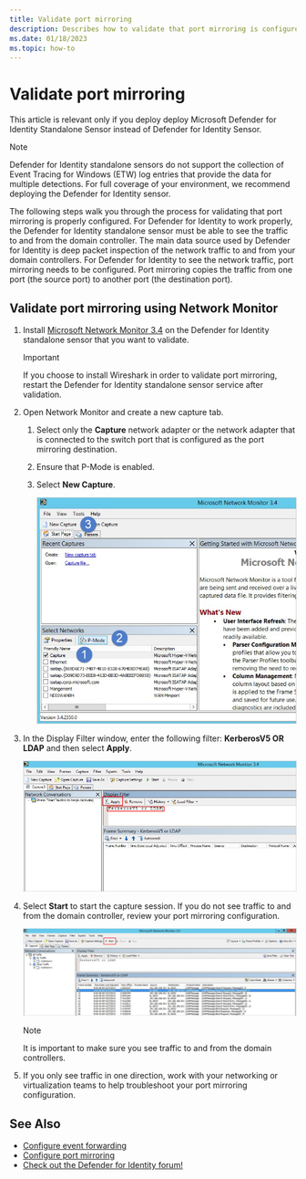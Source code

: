 ```yaml
---
title: Validate port mirroring 
description: Describes how to validate that port mirroring is configured correctly in Microsoft Defender for Identity
ms.date: 01/18/2023
ms.topic: how-to
---
```


# Validate port mirroring

This article is relevant only if you deploy deploy Microsoft Defender for Identity Standalone Sensor instead of Defender for Identity Sensor.

> [!NOTE]
> Defender for Identity standalone sensors do not support the collection of Event Tracing for Windows (ETW) log entries that provide the data for multiple detections. For full coverage of your environment, we recommend deploying the Defender for Identity sensor.

The following steps walk you through the process for validating that port mirroring is properly configured. For Defender for Identity to work properly, the Defender for Identity standalone sensor must be able to see the traffic to and from the domain controller. The main data source used by Defender for Identity is deep packet inspection of the network traffic to and from your domain controllers. For Defender for Identity to see the network traffic, port mirroring needs to be configured. Port mirroring copies the traffic from one port (the source port) to another port (the destination port).

## Validate port mirroring using Network Monitor

1. Install [Microsoft Network Monitor 3.4](https://www.microsoft.com/download/details.aspx?id=4865) on the Defender for Identity standalone sensor that you want to validate.

    > [!IMPORTANT]
    > If you choose to install Wireshark in order to validate port mirroring, restart the Defender for Identity standalone sensor service after validation.

1. Open Network Monitor and create a new capture tab.

    1. Select only the **Capture** network adapter or the network adapter that is connected to the switch port that is configured as the port mirroring destination.

    1. Ensure that P-Mode is enabled.

    1. Select **New Capture**.

        ![Create new capture tab image.](media/port-mirroring-capture.png)

1. In the Display Filter window, enter the following filter: **KerberosV5 OR LDAP** and then select **Apply**.

    ![Apply KerberosV5 or LDAP filter image.](media/port-mirroring-filter-settings.png)

1. Select **Start** to start the capture session. If you do not see traffic to and from the domain controller, review your port mirroring configuration.

    ![Start capture session image.](media/port-mirroring-capture-traffic.png)

    > [!NOTE]
    > It is important to make sure you see traffic to and from the domain controllers.

1. If you only see traffic in one direction, work with your networking or virtualization teams to help troubleshoot your port mirroring configuration.

## See Also

- [Configure event forwarding](configure-event-forwarding.md)
- [Configure port mirroring](configure-port-mirroring.md)
- [Check out the Defender for Identity forum!](<https://aka.ms/MDIcommunity>)

